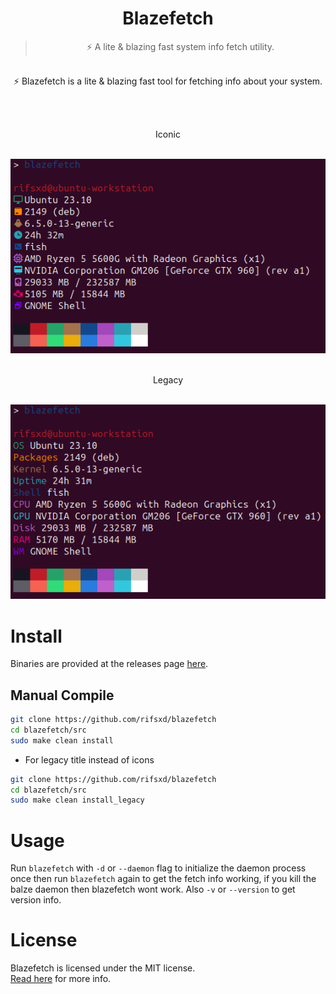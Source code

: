 <div align="center">
	<h1>Blazefetch</h1>
	<blockquote align="center">⚡ A lite & blazing fast system info fetch utility.</blockquote>
	<p><br>
		⚡ Blazefetch is a lite & blazing fast tool for fetching info about your system.
	</p><br>
	<p><br> Iconic</p><br>
	<img src="/assets/iconic_prev.png">
	<p><br> Legacy</p><br>
	<img src="/assets/legacy_prev.png">
</div>

# Install
Binaries are provided at the releases page [here](https://github.com/rifsxd/blazefetch/releases).

## Manual Compile
```sh
git clone https://github.com/rifsxd/blazefetch
cd blazefetch/src
sudo make clean install
```
 - For legacy title instead of icons
```sh
git clone https://github.com/rifsxd/blazefetch
cd blazefetch/src
sudo make clean install_legacy
```  

# Usage
Run `blazefetch` with `-d` or `--daemon`  flag to initialize the daemon process once then run `blazefetch` again to get the fetch info working, if you kill the balze daemon then blazefetch wont work. Also `-v` or `--version` to get version info.

# License
Blazefetch is licensed under the MIT license.  
[Read here](LICENSE) for more info.
